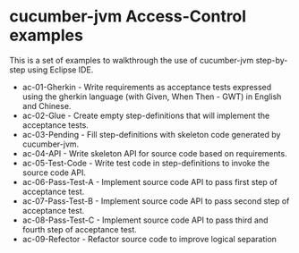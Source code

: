 cucumber-jvm Access-Control examples
====================================

This is a set of examples to walkthrough the use of cucumber-jvm step-by-step using Eclipse IDE.

* ac-01-Gherkin - Write requirements as acceptance tests expressed using the gherkin language (with Given, When Then - GWT) in English and Chinese. 
* ac-02-Glue - Create empty step-definitions that will implement the acceptance tests. 
* ac-03-Pending - Fill step-definitions with skeleton code generated by cucumber-jvm.
* ac-04-API - Write skeleton API for source code based on requirements.
* ac-05-Test-Code - Write test code in step-definitions to invoke the source code API.
* ac-06-Pass-Test-A - Implement source code API to pass first step of acceptance test.
* ac-07-Pass-Test-B - Implement source code API to pass second step of acceptance test.
* ac-08-Pass-Test-C - Implement source code API to pass third and fourth step of acceptance test.
* ac-09-Refector - Refactor source code to improve logical separation
